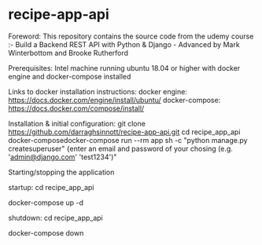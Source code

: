 # recipe-app-api

Foreword:
This repository contains the source code from the udemy course :-
Build a Backend REST API with Python & Django - Advanced 
by Mark Winterbottom and Brooke Rutherford



Prerequisites:
Intel machine running ubuntu 18.04 or higher with docker engine and 
docker-compose installed

Links to docker installation instructions:
docker engine: https://docs.docker.com/engine/install/ubuntu/ 
docker-compose: https://docs.docker.com/compose/install/


Installation & initial configuration:
git clone https://github.com/darraghsinnott/recipe-app-api.git
cd recipe_app_api
docker-composedocker-compose run --rm app sh -c "python manage.py createsuperuser"
{enter an email and password of your chosing (e.g. 'admin@django.com' 'test1234')"

Starting/stopping the application

startup:
cd recipe_app_api

docker-compose up -d

shutdown:
cd recipe_app_api

docker-compose down




